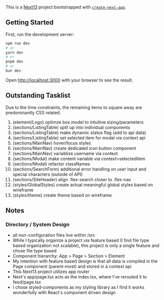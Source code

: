 This is a [Next13](https://nextjs.org/) project bootstrapped with [`create-next-app`](https://github.com/vercel/next.js/tree/canary/packages/create-next-app).

## Getting Started

First, run the development server:

```bash
npm run dev
# or
yarn dev
# or
pnpm dev
# or
bun dev
```

Open [http://localhost:3000](http://localhost:3000) with your browser to see the result.

## Outstanding Tasklist

Due to the time constraints, the remaining items to square away are predominantly CSS related.
1. (element/Logo) optimze box model to intuitive sizing/parameters
2. (sections/ListingTable) split up into individual components
3. (sections/ListingTable) make dynamic status flag (add to api data)
4. (sections/ListingTable) set selected item for modal via context api
5. (sections/MainNav) hover/focus styles
6. (sections/MainNav) create dedicated icon button component
7. (sections/MainNav) variablize username via context
8. (sections/Modal) make content variable via context>selectedItem
9. (sections/Modal) refactor classNames
10. (sections/SearchForm) additional error handling on user input and special characters (outside of API)
11. (sections/SiteHeader) align .flex-search closer to .flex-nav
12. (styles/GlobalStyles) create actual meaningful global styles based on wireframe
13. (styles/theme) create theme based on wireframe

## Notes
### Directory / System Design
- all non-configuration files live within /src
- While I typically organize a project via feature based (I find file type based organization not scalable), this project is only a single feature and chose file type based
- Component hierarchy: App > Page > Section > Element
- My intention with feature based design is that all data is compiled in the Page component (parent-most) and stored in a context api
- This Next13 project utilizes app router
- Next's app/page.tsx acts as the index.tsx, where I've rerouted it to feed/page.tsx
- I chose styled-components as my styling library as I find it works wonderfully with React's component driven design